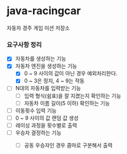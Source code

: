 # java-racingcar
자동차 경주 게임 미션 저장소

### 요구사항 정리
- [x] 자동차를 생성하는 기능
- [x] 자동차 엔진을 생성하는 기능
    - [x] 0 ~ 9 사이의 값이 아닌 경우 예외처리한다. 
    - [x] 0 ~ 3은 정지, 4 ~ 9는 작동
- [ ] N대의 자동차를 입력받는 기능
    - [ ] 입력 형식(쉼표)을 잘 지켰는지 확인하는 기능 
    - [ ] 자동차 이름 길이(5 이하) 확인하는 기능
- [ ] 이동횟수 입력 기능
- [ ] 0 ~ 9 사이의 값 랜덤 값 생성
- [ ] 레이싱 과정을 횟수별로 출력
- [ ] 우승자 결정하는 기능
    - [ ] 공동 우승자인 경우 콤마로 구분해서 출력

 
